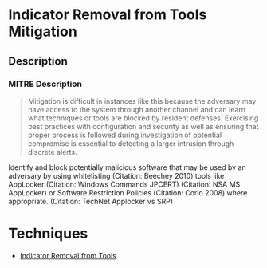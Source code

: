 
# Indicator Removal from Tools Mitigation

## Description

### MITRE Description

> Mitigation is difficult in instances like this because the adversary may have access to the system through another channel and can learn what techniques or tools are blocked by resident defenses. Exercising best practices with configuration and security as well as ensuring that proper process is followed during investigation of potential compromise is essential to detecting a larger intrusion through discrete alerts.

Identify and block potentially malicious software that may be used by an adversary by using whitelisting (Citation: Beechey 2010) tools like AppLocker (Citation: Windows Commands JPCERT) (Citation: NSA MS AppLocker) or Software Restriction Policies (Citation: Corio 2008) where appropriate. (Citation: TechNet Applocker vs SRP)


# Techniques


* [Indicator Removal from Tools](../techniques/Indicator-Removal-from-Tools.md)

